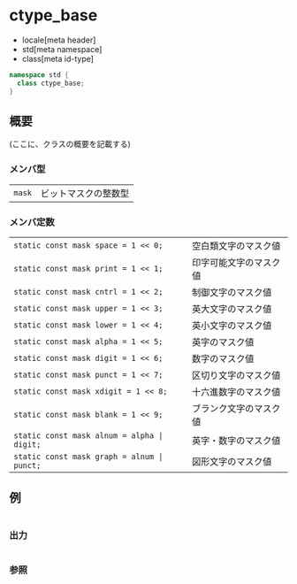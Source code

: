 # ctype_base
* locale[meta header]
* std[meta namespace]
* class[meta id-type]

```cpp
namespace std {
  class ctype_base;
}
```

## 概要
(ここに、クラスの概要を記載する)

### メンバ型

| | |
|-------------------|--------------------------------|
| `mask` | ビットマスクの整数型 |

### メンバ定数

| | |
|-------------------------------------------------------|-----------------------------------|
| `static const mask space = 1 << 0;` | 空白類文字のマスク値 |
| `static const mask print = 1 << 1;` | 印字可能文字のマスク値 |
| `static const mask cntrl = 1 << 2;` | 制御文字のマスク値 |
| `static const mask upper = 1 << 3;` | 英大文字のマスク値 |
| `static const mask lower = 1 << 4;` | 英小文字のマスク値 |
| `static const mask alpha = 1 << 5;` | 英字のマスク値 |
| `static const mask digit = 1 << 6;` | 数字のマスク値 |
| `static const mask punct = 1 << 7;` | 区切り文字のマスク値 |
| `static const mask xdigit = 1 << 8;` | 十六進数字のマスク値 |
| `static const mask blank = 1 << 9;` | ブランク文字のマスク値 |
| <code>static const mask alnum = alpha &#x7C; digit;</code> | 英字・数字のマスク値 |
| <code>static const mask graph = alnum &#x7C; punct;</code> | 図形文字のマスク値 |


## 例
```cpp
```

### 出力
```
```

### 参照
